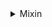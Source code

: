 <details>
  <summary>Mixin</summary>

  ### Mixin

Mixin은 객체 지향 프로그래밍에서 여러 클래스나 객체의 기닝을 결합하여 새로운 기능을 가진 객체를 생성하는 패턴이다 

```javascript
const canFly = {
    fly() {
        console.log("Flying!");
    }
};

const canSwim = {
    swim() {
        console.log("Swimming!");
    }
};

const duck = Object.assign({}, canFly, canSwim);

duck.fly(); // "Flying!"
duck.swim(); // "Swimming!"
```


```javascript
function Flyable(Base) {
    return class extends Base {
        fly() {
            console.log("Flying!");
        }
    };
}

function Swimmable(Base) {
    return class extends Base {
        swim() {
            console.log("Swimming!");
        }
    };
}

class Animal {}

class Duck extends Flyable(Swimmable(Animal)) {}

const duck = new Duck();
duck.fly(); // "Flying!"
duck.swim(); // "Swimming!"

```




```javascript
function Flyable(Base) {
    return class extends Base {
        fly() {
            console.log("Flying!");
        }
    };
}


```
- 위의 코드는 클래스 상속: class extends Base는 Base 클래스를 상속받아 새로운 클래스를 정의합니다. 이 클래스는 Base의 모든 속성과 메서드를 가지게 된다.
- fly() 메서드는 새로 생성된 클래스에 추가되는 메서드입니다. 따라서 Base 클래스에는 이 메서드가 없더라도, 상속된 클래스에서는 사용할 수 있다.




</details>